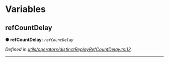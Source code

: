 

# Variables

<a id="refcountdelay"></a>

##  refCountDelay

**● refCountDelay**: *`refCountDelay`*

*Defined in [utils/operators/distinctReplayRefCountDelay.ts:12](https://github.com/paritytech/js-libs/blob/ffde85d/packages/light.js/src/utils/operators/distinctReplayRefCountDelay.ts#L12)*

___

